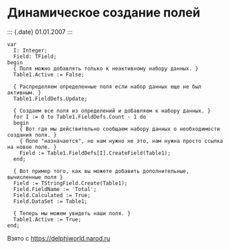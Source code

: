 Динамическое создание полей
===========================

::: {.date}
01.01.2007
:::

    var
      I: Integer;
      Field: TField;
    begin
      { Поля можно добавлять только к неактивному набору данных. }
      Table1.Active := False;
     
      { Распределяем определенные поля если набор данных еще не был активным. }
      Table1.FieldDefs.Update;
     
      { Создаем все поля из определений и добавляем к набору данных. }
      for I := 0 to Table1.FieldDefs.Count - 1 do
      begin
        { Вот где мы действительно сообщаем набору данных о необходимости создания поля. }
        { Поле "назначается", но нам нужно не это, нам нужна просто ссылка на новое поле. }
        Field := Table1.FieldDefs[I].CreateField(Table1);
      end;
     
      { Вот пример того, как вы можете добавить дополнительные, вычисленные поля }
      Field := TStringField.Create(Table1);
      Field.FieldName := 'Total';
      Field.Calculated := True;
      Field.DataSet := Table1;
     
      { Теперь мы можем увидеть наши поля. }
      Table1.Active := True;
    end;

Взято с <https://delphiworld.narod.ru>
